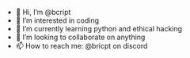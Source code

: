 - 👋 Hi, I’m @bcript
- 👀 I’m interested in coding
- 🌱 I’m currently learning python and ethical hacking
- 💞️ I’m looking to collaborate on anything
- 📫 How to reach me: @bricpt on discord

<!---
bcript/bcript is a ✨ special ✨ repository because its `README.md` (this file) appears on your GitHub profile.
You can click the Preview link to take a look at your changes.
--->
